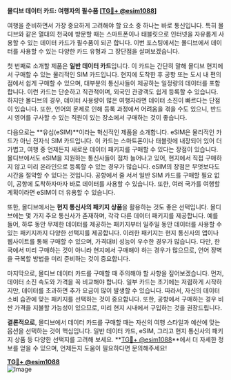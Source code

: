 **몰디브 데이터 카드: 여행자의 필수품 [[TG💪+ @esim1088](https://t.me/s/esim1088)]**

여행을 준비하면서 가장 중요하게 고려해야 할 요소 중 하나는 바로 통신입니다. 특히 몰디브와 같은 열대의 천국에 방문할 때는 스마트폰이나 태블릿으로 인터넷을 자유롭게 사용할 수 있는 데이터 카드가 필수품이 되곤 합니다. 이번 포스팅에서는 몰디브에서 데이터를 사용할 수 있는 다양한 카드 유형과 그 장단점을 살펴보겠습니다.

첫 번째로 소개할 제품은 **일반 데이터 카드**입니다. 이 카드는 간단히 말해 몰디브 현지에서 구매할 수 있는 물리적인 SIM 카드입니다. 현지에 도착한 후 공항 또는 도시 내 편의점에서 쉽게 구매할 수 있으며, 대부분의 통신사들이 제공하는 일정량의 데이터를 포함합니다. 이런 카드는 단순하고 직관적이며, 외국인 관광객도 쉽게 등록할 수 있습니다. 하지만 몰디브의 경우, 데이터 사용량이 많은 여행자라면 데이터 소진이 빠르다는 단점이 있습니다. 또한, 언어의 문제로 인해 등록 과정에서 어려움을 겪을 수도 있으니, 반드시 영어를 구사할 수 있는 직원이 있는 장소에서 구매하는 것이 좋습니다.

다음으로는 **유심(eSIM)**이라는 혁신적인 제품을 소개합니다. eSIM은 물리적인 카드가 아닌 전자식 SIM 카드입니다. 이 카드는 스마트폰이나 태블릿에 내장되어 있어 더 가볍고, 여행 중 언제든지 새로운 데이터 패키지를 구매할 수 있다는 장점이 있습니다. 몰디브에서도 eSIM을 지원하는 통신사들이 점차 늘어나고 있어, 현지에서 직접 구매하지 않고 미리 온라인으로 등록할 수 있는 경우가 많습니다. eSIM의 장점은 무엇보다도 시간을 절약할 수 있다는 것입니다. 공항에서 줄 서서 일반 SIM 카드를 구매할 필요 없이, 공항에 도착하자마자 바로 데이터를 사용할 수 있습니다. 또한, 여러 국가를 여행할 계획이라면 eSIM이 더 유용할 수 있습니다.

또한, 몰디브에서는 **현지 통신사의 패키지 상품**을 활용하는 것도 좋은 선택입니다. 몰디브에는 몇 가지 주요 통신사가 존재하며, 각각 다른 데이터 패키지를 제공합니다. 예를 들어, 하루 동안 무제한 데이터를 제공하는 패키지부터 일주일 동안 데이터를 사용할 수 있는 패키지까지 다양한 선택지를 제공합니다. 이러한 패키지는 현지 통신사의 앱이나 웹사이트를 통해 구매할 수 있으며, 가격대비 성능이 우수한 경우가 많습니다. 다만, 한국에서 미리 구매하는 것이 아니라 현지에서 구매해야 하는 경우가 많으므로, 언어 장벽을 극복할 방법을 미리 준비하는 것이 중요합니다.

마지막으로, 몰디브 데이터 카드를 구매할 때 주의해야 할 사항을 짚어보겠습니다. 먼저, 데이터 소진 속도와 가격을 꼭 비교해야 합니다. 일부 카드는 초기에는 저렴하게 시작하지만, 데이터를 초과하면 추가 요금이 많이 발생할 수 있습니다. 따라서, 자신의 데이터 소비 습관에 맞는 패키지를 선택하는 것이 중요합니다. 또한, 공항에서 구매하는 경우 비싼 가격을 지불할 가능성이 있으므로, 미리 현지 시내에서 구입하는 것을 권장드립니다.

**결론적으로**, 몰디브에서 데이터 카드를 구매할 때는 자신의 여행 스타일과 예산에 맞는 옵션을 선택하는 것이 핵심입니다. 일반 데이터 카드, eSIM, 그리고 현지 통신사의 패키지 상품 등 다양한 선택지를 고려해 보세요. **[TG💪+ @esim1088](https://t.me/s/esim1088)**에서 더 자세한 정보를 얻을 수 있으며, 언제든지 도움이 필요하다면 문의해주세요!

**[TG💪+ @esim1088](https://t.me/s/esim1088)**  
![Image](https://i.postimg.cc/Y0z9fWf4/image.png)